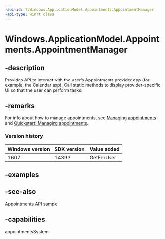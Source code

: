 ```yaml
---
-api-id: T:Windows.ApplicationModel.Appointments.AppointmentManager
-api-type: winrt class
---
```


<!-- Class syntax.
public class AppointmentManager 
-->

# Windows.ApplicationModel.Appointments.AppointmentManager

## -description

Provides API to interact with the user’s Appointments provider app (for example, the Calendar app). Call static methods to display provider-specific UI so that the user can perform tasks.

## -remarks

For info about how to manage appointments, see [Managing appointments](https://docs.microsoft.com/windows/uwp/contacts-and-calendar/managing-appointments) and [Quickstart: Managing appointments](https://docs.microsoft.com/previous-versions/windows/apps/dn495338(v=win.10)).

### Version history

| Windows version | SDK version | Value added |
| -- | -- | -- |
| 1607 | 14393 | GetForUser |

## -examples

## -see-also

[Appointments API sample](https://go.microsoft.com/fwlink/p/?linkid=309836)

## -capabilities

appointmentsSystem
